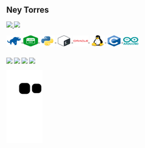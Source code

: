  ## Ney Torres
 <div>
  <a href="https://github.com/zionrootz">
  <img height="120em" src="https://github-readme-stats.vercel.app/api?username=zionrootz&show_icons=true&theme=dracula&include_all_commits=true&count_private=true"/>
  <img height="120em" src="https://github-readme-stats.vercel.app/api/top-langs/?username=zionrootz&layout=compact&langs_count=7&theme=dracula"/>
</div>
<div style="display: inline_block"><br>
  <img align="center" alt="COBOL" height="30" width="40" src="https://raw.githubusercontent.com/zionrootz/zionrootz/main/file_type_cobol_icon_130684.svg">
  <img align="center" alt="DB2" height="30" width="40" src="https://raw.githubusercontent.com/zionrootz/zionrootz/main/01_INSTANA_IBM-DB2.svg">
  <img align="center" alt="Python" height="30" width="40" src="https://raw.githubusercontent.com/zionrootz/zionrootz/main/python-original.svg">
  <img align="center" alt="Bash" height="30" width="40" src="https://raw.githubusercontent.com/zionrootz/zionrootz/main/bash-original.svg">
  <img align="center" alt="Oracle" height="30" width="40" src="https://raw.githubusercontent.com/zionrootz/zionrootz/main/oracle-original.svg">
  <img align="center" alt="Linux" height="30" width="40" src="https://raw.githubusercontent.com/zionrootz/zionrootz/main/linux-original.svg">
  <img align="center" alt="C" height="30" width="40" src="https://raw.githubusercontent.com/zionrootz/zionrootz/main/c-original.svg">
  <img align="center" alt="Arduino" height="30" width="40" src="https://raw.githubusercontent.com/zionrootz/zionrootz/main/arduino-original-wordmark.svg">
</div>
  
  ##
 
<div> 
  <a href="https://www.youtube.com/user/neyrasta2" target="_blank"><img src="https://img.shields.io/badge/YouTube-FF0000?style=for-the-badge&logo=youtube&logoColor=white" target="_blank"></a>
  <a href="https://instagram.com/ney.bjj" target="_blank"><img src="https://img.shields.io/badge/-Instagram-%23E4405F?style=for-the-badge&logo=instagram&logoColor=white" target="_blank"></a>
 	<a href="https://www.twitch.tv/temakiplay" target="_blank"><img src="https://img.shields.io/badge/Twitch-9146FF?style=for-the-badge&logo=twitch&logoColor=white" target="_blank"></a>
  <a href="https://www.linkedin.com/in/ney-torres" target="_blank"><img src="https://img.shields.io/badge/-LinkedIn-%230077B5?style=for-the-badge&logo=linkedin&logoColor=white" target="_blank"></a> 
 
  ![Snake animation](https://github.com/rafaballerini/rafaballerini/blob/output/github-contribution-grid-snake.svg)
 
</div>
